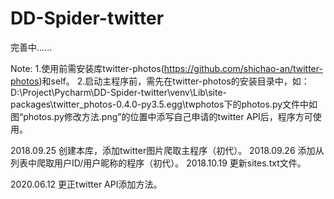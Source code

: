 ﻿# DD-Spider-twitter

完善中......

Note:
1.使用前需安装库twitter-photos(https://github.com/shichao-an/twitter-photos)和self。
2.启动主程序前，需先在twitter-photos的安装目录中，如：D:\Project\Pycharm\DD-Spider-twitter\venv\Lib\site-packages\twitter_photos-0.4.0-py3.5.egg\twphotos下的photos.py文件中如图“photos.py修改方法.png”的位置中添写自己申请的twitter API后，程序方可使用。

2018.09.25 创建本库，添加twitter图片爬取主程序（初代）。
2018.09.26 添加从列表中爬取用户ID/用户昵称的程序（初代）。
2018.10.19 更新sites.txt文件。

2020.06.12 更正twitter API添加方法。
